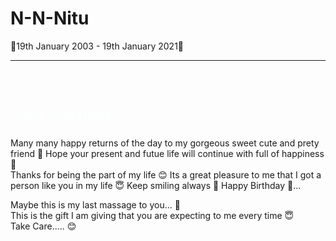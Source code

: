 # N-N-Nitu
🎂19th January 2003 - 19th January 2021🎂 
	</h2>
	<hr>	
	<h1 style="color: rgb(253, 254, 254);">Hey Partner
	</h1>

Many many happy returns of the day to my gorgeous sweet cute and prety friend 🥰 Hope your present and futue life will continue with full of happiness 🥳 <br>Thanks for being the part of my life 😊 Its a great pleasure to me that I got a person like you in my life 😇 Keep smiling always 🥰 Happy Birthday 🥳...

Maybe this is my last massage to you... 🙂<br>This is the gift I am giving that you are expecting to me every time 😇<br>Take Care..... 😊</b>

